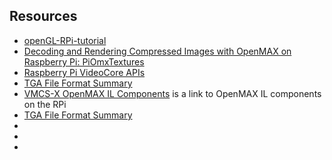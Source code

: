 
##  Resources 

+  [openGL-RPi-tutorial](https://github.com/peepo/openGL-RPi-tutorial) 
+  [Decoding and Rendering Compressed Images with OpenMAX on Raspberry Pi: PiOmxTextures](http://thebugfreeblog.blogspot.com.au/2012/12/decoding-and-rendering-compressed.html) 
+  [Raspberry Pi VideoCore APIs](http://elinux.org/Raspberry_Pi_VideoCore_APIs) 
+  [TGA File Format Summary](http://www.fileformat.info/format/tga/egff.htm) 
+  [VMCS-X OpenMAX IL Components](http://home.nouwen.name/RaspberryPi/documentation/ilcomponents/index.html) is a link to OpenMAX IL components on the RPi
+  [TGA File Format Summary](http://www.fileformat.info/format/tga/egff.htm) 
+  []() 
+  []() 
+  []() 